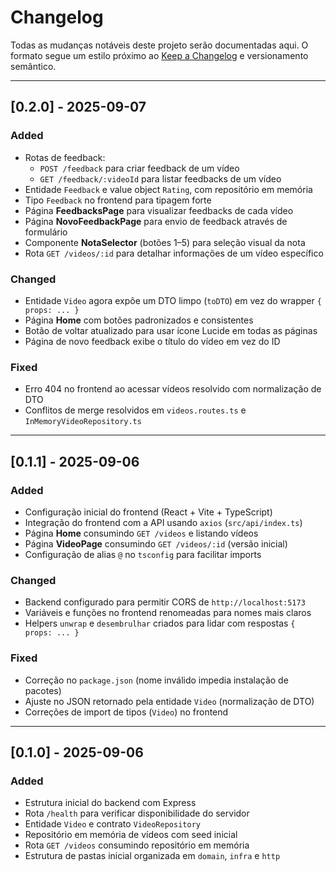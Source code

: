 # Changelog

Todas as mudanças notáveis deste projeto serão documentadas aqui.
O formato segue um estilo próximo ao [Keep a Changelog](https://keepachangelog.com/) e versionamento semântico.

---

## [0.2.0] - 2025-09-07
### Added
- Rotas de feedback:
  - `POST /feedback` para criar feedback de um vídeo
  - `GET /feedback/:videoId` para listar feedbacks de um vídeo
- Entidade `Feedback` e value object `Rating`, com repositório em memória
- Tipo `Feedback` no frontend para tipagem forte
- Página **FeedbacksPage** para visualizar feedbacks de cada vídeo
- Página **NovoFeedbackPage** para envio de feedback através de formulário
- Componente **NotaSelector** (botões 1–5) para seleção visual da nota
- Rota `GET /videos/:id` para detalhar informações de um vídeo específico

### Changed
- Entidade `Video` agora expõe um DTO limpo (`toDTO`) em vez do wrapper `{ props: ... }`
- Página **Home** com botões padronizados e consistentes
- Botão de voltar atualizado para usar ícone Lucide em todas as páginas
- Página de novo feedback exibe o título do vídeo em vez do ID

### Fixed
- Erro 404 no frontend ao acessar vídeos resolvido com normalização de DTO
- Conflitos de merge resolvidos em `videos.routes.ts` e `InMemoryVideoRepository.ts`

---

## [0.1.1] - 2025-09-06
### Added
- Configuração inicial do frontend (React + Vite + TypeScript)
- Integração do frontend com a API usando `axios` (`src/api/index.ts`)
- Página **Home** consumindo `GET /videos` e listando vídeos
- Página **VideoPage** consumindo `GET /videos/:id` (versão inicial)
- Configuração de alias `@` no `tsconfig` para facilitar imports

### Changed
- Backend configurado para permitir CORS de `http://localhost:5173`
- Variáveis e funções no frontend renomeadas para nomes mais claros
- Helpers `unwrap` e `desembrulhar` criados para lidar com respostas `{ props: ... }`

### Fixed
- Correção no `package.json` (nome inválido impedia instalação de pacotes)
- Ajuste no JSON retornado pela entidade `Video` (normalização de DTO)
- Correções de import de tipos (`Video`) no frontend

---

## [0.1.0] - 2025-09-06
### Added
- Estrutura inicial do backend com Express
- Rota `/health` para verificar disponibilidade do servidor
- Entidade `Video` e contrato `VideoRepository`
- Repositório em memória de vídeos com seed inicial
- Rota `GET /videos` consumindo repositório em memória
- Estrutura de pastas inicial organizada em `domain`, `infra` e `http`
